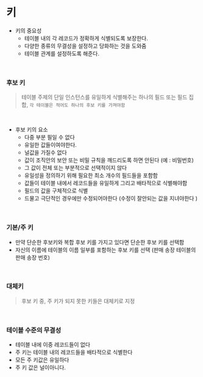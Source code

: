 # 키

- 키의 중요성
    - 테이블 내의 각 레코드가 정확하게 식별되도록 보장한다.
    - 다양한 종류의 무결성을 설정하고 당화하는 것을 도와줌 
    - 테이블 관계를 설정하도록 해준다. 

<br>
  
### 후보 키    
 
> 테이블 주제의 단일 인스턴스를 유일하게 식별해주는 하나의 필드 또는 필드 집합, `각 테이블은 적어도 하나의 후보 키를 가져야함`

<br>

- 후보 키의 요소  
    - 다중 부분 필일 수 없다
    - 유일한 값들이여야한다. 
    - 널값을 가질수 없다
    - 값이 조직안의 보안 또는 비밀 규칙을 깨드리도록 하면 안된다 (예 : 비밀번호)
    - 그 값이 전체 또는 부분적으로 선택적이지 않다 
    - 유일성을 정의하기 위해 필요한 최소 개수의 필드들을 포함함
    - 값들이 테이블 내에서 레코드들을 유일하게 그리고 배타적으로 식별해야함
    - 필드의 값을 구체적으로 식별 
    - 드물고 극단적인 경우에만 수정되어야한다 (수정이 잘안되는 값을 지녀야한다 ) 

<br>

### 기본/주 키 

- 만약 단순한 후보키와 복합 후보 키를 가지고 있다면 단순한 후보 키를 선택함
- 자신의 이름에 테이블의 이름 일부를 포함하는 후보 키를 선택 (판매 송장 테이블의 판매 송장 번호)


<br>

### 대체키

> 후보 키 중, 주 키가 되지 못한 키들은 대체키로 지정  

<br>

### 테이블 수준의 무결성

- 테이블 내에 이중 레코드들이 없다
- 주 키는 테이블 내의 레코드들을 배타적으로 식별한다
- 모든 주 키값은 유일하다
- 주 키 값은 널이아니다.

